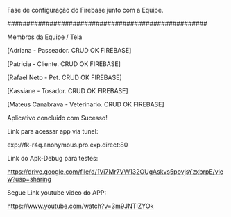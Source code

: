 Fase de configuração do Firebase junto com a Equipe.

####################################################

Membros da Equipe / Tela 

[Adriana - Passeador. CRUD OK FIREBASE]

[Patricia - Cliente. CRUD OK FIREBASE]

[Rafael Neto - Pet. CRUD OK FIREBASE]

[Kassiane - Tosador. CRUD OK FIREBASE]

[Mateus Canabrava - Veterinario. CRUD OK FIREBASE]

Aplicativo concluido com Sucesso!

Link para acessar app via tunel:

exp://fk-r4q.anonymous.pro.exp.direct:80

Link do Apk-Debug para testes:

https://drive.google.com/file/d/1Vi7Mr7VW132OUgAskvs5povjsYzxbrpE/view?usp=sharing

Segue Link youtube video do APP:

https://www.youtube.com/watch?v=3m9JNTIZYOk




